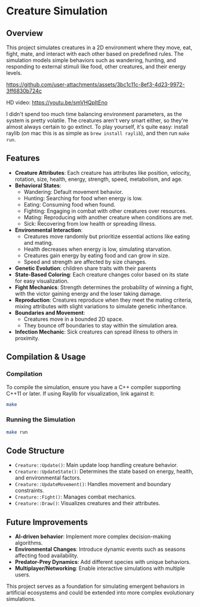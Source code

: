 # Creature Simulation

## Overview
This project simulates creatures in a 2D environment where they move, eat, fight, mate, and interact with each other based on predefined rules. The simulation models simple behaviors such as wandering, hunting, and responding to external stimuli like food, other creatures, and their energy levels.

https://github.com/user-attachments/assets/3bc1c11c-8ef3-4d23-9972-3ff6830b724c


HD video: https://youtu.be/smVHQpItEno

I didn't spend too much time balancing environment parameters, as the system is pretty volatile. The creatures aren't very smart either, so they're almost always certain to go extinct.
To play yourself, it's quite easy: install raylib (on mac this is as simple as `brew install raylib`), and then run `make run`.


## Features
- **Creature Attributes**: Each creature has attributes like position, velocity, rotation, size, health, energy, strength, speed, metabolism, and age.
- **Behavioral States**:
  - Wandering: Default movement behavior.
  - Hunting: Searching for food when energy is low.
  - Eating: Consuming food when found.
  - Fighting: Engaging in combat with other creatures over resources.
  - Mating: Reproducing with another creature when conditions are met.
  - Sick: Recovering from low health or spreading illness.
- **Environmental Interaction**:
  - Creatures move randomly but prioritize essential actions like eating and mating.
  - Health decreases when energy is low, simulating starvation.
  - Creatures gain energy by eating food and can grow in size.
  - Speed and strength are affected by size changes.
- **Genetic Evolution**: children share traits with their parents
- **State-Based Coloring**: Each creature changes color based on its state for easy visualization.
- **Fight Mechanics**: Strength determines the probability of winning a fight, with the victor gaining energy and the loser taking damage.
- **Reproduction**: Creatures reproduce when they meet the mating criteria, mixing attributes with slight variations to simulate genetic inheritance.
- **Boundaries and Movement**:
  - Creatures move in a bounded 2D space.
  - They bounce off boundaries to stay within the simulation area.
- **Infection Mechanic**: Sick creatures can spread illness to others in proximity.

## Compilation & Usage
### Compilation
To compile the simulation, ensure you have a C++ compiler supporting C++11 or later. If using Raylib for visualization, link against it:
```sh
make
```

### Running the Simulation
```sh
make run
```

## Code Structure
- `Creature::Update()`: Main update loop handling creature behavior.
- `Creature::UpdateState()`: Determines the state based on energy, health, and environmental factors.
- `Creature::UpdateMovement()`: Handles movement and boundary constraints.
- `Creature::Fight()`: Manages combat mechanics.
- `Creature::Draw()`: Visualizes creatures and their attributes.

## Future Improvements
- **AI-driven behavior**: Implement more complex decision-making algorithms.
- **Environmental Changes**: Introduce dynamic events such as seasons affecting food availability.
- **Predator-Prey Dynamics**: Add different species with unique behaviors.
- **Multiplayer/Networking**: Enable interactive simulations with multiple users.

This project serves as a foundation for simulating emergent behaviors in artificial ecosystems and could be extended into more complex evolutionary simulations.
